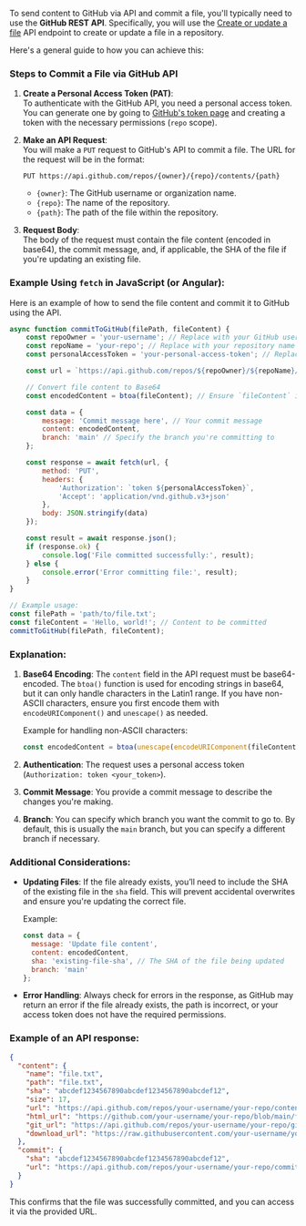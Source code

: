 To send content to GitHub via API and commit a file, you'll typically need to use the **GitHub REST API**. Specifically, you will use the [Create or update a file](https://docs.github.com/en/rest/repos/contents?apiVersion=2022-11-28#create-or-update-file-contents) API endpoint to create or update a file in a repository.

Here's a general guide to how you can achieve this:

### Steps to Commit a File via GitHub API

1. **Create a Personal Access Token (PAT)**:  
   To authenticate with the GitHub API, you need a personal access token. You can generate one by going to [GitHub's token page](https://github.com/settings/tokens) and creating a token with the necessary permissions (`repo` scope).

2. **Make an API Request**:  
   You will make a `PUT` request to GitHub's API to commit a file. The URL for the request will be in the format:

   ```
   PUT https://api.github.com/repos/{owner}/{repo}/contents/{path}
   ```

   - `{owner}`: The GitHub username or organization name.
   - `{repo}`: The name of the repository.
   - `{path}`: The path of the file within the repository.

3. **Request Body**:  
   The body of the request must contain the file content (encoded in base64), the commit message, and, if applicable, the SHA of the file if you're updating an existing file.

### Example Using `fetch` in JavaScript (or Angular):

Here is an example of how to send the file content and commit it to GitHub using the API.

```javascript
async function commitToGitHub(filePath, fileContent) {
    const repoOwner = 'your-username'; // Replace with your GitHub username
    const repoName = 'your-repo'; // Replace with your repository name
    const personalAccessToken = 'your-personal-access-token'; // Replace with your GitHub token

    const url = `https://api.github.com/repos/${repoOwner}/${repoName}/contents/${filePath}`;

    // Convert file content to Base64
    const encodedContent = btoa(fileContent); // Ensure `fileContent` is a UTF-8 string

    const data = {
        message: 'Commit message here', // Your commit message
        content: encodedContent,
        branch: 'main' // Specify the branch you're committing to
    };

    const response = await fetch(url, {
        method: 'PUT',
        headers: {
            'Authorization': `token ${personalAccessToken}`,
            'Accept': 'application/vnd.github.v3+json'
        },
        body: JSON.stringify(data)
    });

    const result = await response.json();
    if (response.ok) {
        console.log('File committed successfully:', result);
    } else {
        console.error('Error committing file:', result);
    }
}

// Example usage:
const filePath = 'path/to/file.txt';
const fileContent = 'Hello, world!'; // Content to be committed
commitToGitHub(filePath, fileContent);
```

### Explanation:
1. **Base64 Encoding**: The `content` field in the API request must be base64-encoded. The `btoa()` function is used for encoding strings in base64, but it can only handle characters in the Latin1 range. If you have non-ASCII characters, ensure you first encode them with `encodeURIComponent()` and `unescape()` as needed.
   
   Example for handling non-ASCII characters:
   ```javascript
   const encodedContent = btoa(unescape(encodeURIComponent(fileContent)));
   ```

2. **Authentication**: The request uses a personal access token (`Authorization: token <your_token>`).

3. **Commit Message**: You provide a commit message to describe the changes you're making.

4. **Branch**: You can specify which branch you want the commit to go to. By default, this is usually the `main` branch, but you can specify a different branch if necessary.

### Additional Considerations:
- **Updating Files**: If the file already exists, you’ll need to include the SHA of the existing file in the `sha` field. This will prevent accidental overwrites and ensure you're updating the correct file.
  
  Example:
  ```javascript
  const data = {
    message: 'Update file content',
    content: encodedContent,
    sha: 'existing-file-sha', // The SHA of the file being updated
    branch: 'main'
  };
  ```

- **Error Handling**: Always check for errors in the response, as GitHub may return an error if the file already exists, the path is incorrect, or your access token does not have the required permissions.

### Example of an API response:
```json
{
  "content": {
    "name": "file.txt",
    "path": "file.txt",
    "sha": "abcdef1234567890abcdef1234567890abcdef12",
    "size": 17,
    "url": "https://api.github.com/repos/your-username/your-repo/contents/file.txt?ref=main",
    "html_url": "https://github.com/your-username/your-repo/blob/main/file.txt",
    "git_url": "https://api.github.com/repos/your-username/your-repo/git/blobs/abcdef1234567890abcdef1234567890abcdef12",
    "download_url": "https://raw.githubusercontent.com/your-username/your-repo/main/file.txt"
  },
  "commit": {
    "sha": "abcdef1234567890abcdef1234567890abcdef12",
    "url": "https://api.github.com/repos/your-username/your-repo/commits/abcdef1234567890abcdef1234567890abcdef12"
  }
}
```

This confirms that the file was successfully committed, and you can access it via the provided URL.